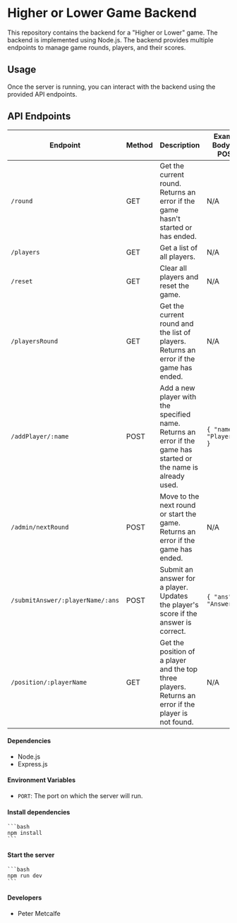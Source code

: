# Higher or Lower Game Backend

This repository contains the backend for a "Higher or Lower" game. The backend is implemented using Node.js. The backend provides multiple endpoints to manage game rounds, players, and their scores.

## Usage

Once the server is running, you can interact with the backend using the provided API endpoints.

## API Endpoints

| Endpoint                      | Method | Description                                                                 | Example Body (for POST)                            |
|-------------------------------|--------|-----------------------------------------------------------------------------|---------------------------------------------------|
| `/round`                      | GET    | Get the current round. Returns an error if the game hasn't started or has ended. | N/A                                               |
| `/players`                    | GET    | Get a list of all players.                                                  | N/A                                               |
| `/reset`                      | GET    | Clear all players and reset the game.                                       | N/A                                               |
| `/playersRound`               | GET    | Get the current round and the list of players. Returns an error if the game has ended. | N/A                                               |
| `/addPlayer/:name`            | POST   | Add a new player with the specified name. Returns an error if the game has started or the name is already used. | `{ "name": "PlayerName" }`                        |
| `/admin/nextRound`            | POST   | Move to the next round or start the game. Returns an error if the game has ended. | N/A                                               |
| `/submitAnswer/:playerName/:ans` | POST | Submit an answer for a player. Updates the player's score if the answer is correct. | `{ "ans": "Answer" }`                             |
| `/position/:playerName`       | GET    | Get the position of a player and the top three players. Returns an error if the player is not found. | N/A                                               |

#### Dependencies

- Node.js
- Express.js

#### Environment Variables


- `PORT`: The port on which the server will run.


#### Install dependencies
    ```bash
    npm install
    ```
#### Start the server
    ```bash
    npm run dev
    ```

#### Developers

- Peter Metcalfe
